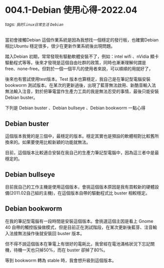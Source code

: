 # 004.1-Debian 使用心得-2022.04

###### tags: `我的linux日常生活` `Debian`

當初會接觸Debian 這個作業系統是因為我想找一個穩定的發行板，也確實Debian 相比Ubuntu 穩定很多，很少在更新作業系統後出現問題。

踏入Debian 初期，常常發現有驅動軟體安裝不了，例如：intel wifi 、nVidia 顯卡驅動程式等等。後來才發現是這個自由社群的政策，同時也漸漸理解何謂是 free、none-free。但對於一個一個平凡的使用者來說，可以順順的用就好了，

後來也有嘗試使用test版本。Test 版本也算穩定，我自己是在筆記型電腦安裝 bookworm 測試版本。在某次的更新過後，出現了藍芽無法啟用、新酷音輸入法無法輸入注音，對於把筆電當作生產力工具的我是無法忍受的事情，最後只能安裝Debian buster。

下列是 Debian buster 、Debian bullseye 、Debian bookworm 一點心得

## Debian buster

這個版本我覺的是三個中，最穩定的版本。穩定其實也是預設的軟體相對比較舊所換來的。如果要使用比較新穎的功能就無法。

目前，這個版本比較適合安裝在我自己的生產力筆記型電腦中，因為這三者中是最穩定的。

## Debian bullseye

目前我自己的工作主機是使用這個版本，會挑這個版本原因是我有買較新的硬體設備(2011.02自己組的主機)，在這個版本自帶的驅動程式比 buster 相較穩定。

## Debian bookworm

在我的筆記型電腦有一段時間是安裝這個版本。會挑選這個主因是看上 Gnome 40 自帶的觸控版操做模式，但是目前正在測試階段，在某次更新後藍芽、注音輸入法接無法操作後就安裝回 buster 版本。

但不得不說這個版本在筆電上有很好的電耗比，我曾經在電池滿格狀況下忘記關機，待機一天也只掉50%，而在 buster 卻掉了80%。

等到 bookworm 轉為 stable 時，我會想升級到這個版本。
